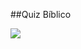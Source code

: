 ##Quiz Bíblico

<a href="https://gamercleanvic.github.io/QuizBiblico/"><img src="http://migre.me/tkm8Z"></a>

